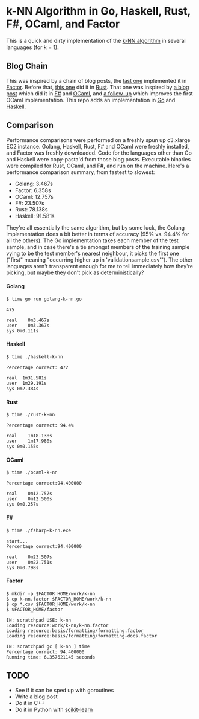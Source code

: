 # k-NN Algorithm in Go, Haskell, Rust, F\#, OCaml, and Factor

This is a quick and dirty implementation of the [k-NN algorithm](http://en.wikipedia.org/wiki/K-nearest_neighbors_algorithm) in several languages (for k = 1).

## Blog Chain

This was inspired by a chain of blog posts, the [last one](http://re-factor.blogspot.ca/2014/06/comparing-k-nn-in-factor.html) implemented it in [Factor](http://factorcode.org/).  Before that, [this one](http://huonw.github.io/2014/06/10/knn-rust.html) did it in [Rust](http://www.rust-lang.org/).  That one was inspired by [a blog post](http://philtomson.github.io/blog/2014/05/29/comparing-a-machine-learning-algorithm-implemented-in-f-number-and-ocaml/) which did it in [F#](http://fsharp.org/) and [OCaml](http://ocaml.org/), and [a follow-up](http://philtomson.github.io/blog/2014/05/30/stop-the-presses-ocaml-wins/) which improves the first OCaml implementation.  This repo adds an implementation in [Go](http://golang.org) and [Haskell](http://www.haskell.org/).

## Comparison

Performance comparisons were performed on a freshly spun up c3.xlarge EC2 instance.  Golang, Haskell, Rust, F# and OCaml were freshly installed, and Factor was freshly downloaded.  Code for the languages other than Go and Haskell were copy-pasta'd from those blog posts.  Executable binaries were compiled for Rust, OCaml, and F#, and run on the machine.  Here's a performance comparison summary, from fastest to slowest:

* Golang: 3.467s
* Factor: 6.358s
* OCaml: 12.757s
* F#: 23.507s
* Rust: 78.138s
* Haskell: 91.581s

They're all essentially the same algorithm, but by some luck, the Golang implementation does a bit better in terms of accuracy (95% vs. 94.4% for all the others).  The Go implementation takes each member of the test sample, and in case there's a tie amongst members of the training sample vying to be the test member's nearest neighbour, it picks the first one ("first" meaning "occurring higher up in 'validationsample.csv'").  The other languages aren't transparent enough for me to tell immediately how they're picking, but maybe they don't pick as deterministically?

#### Golang
```
$ time go run golang-k-nn.go

475

real	0m3.467s
user	0m3.367s
sys	0m0.111s
```

#### Haskell
```
$ time ./haskell-k-nn

Percentage correct: 472

real  1m31.581s
user  1m29.191s
sys 0m2.384s
```

#### Rust
```
$ time ./rust-k-nn

Percentage correct: 94.4%

real	1m18.138s
user	1m17.980s
sys	0m0.155s
```

#### OCaml
```
$ time ./ocaml-k-nn

Percentage correct:94.400000

real	0m12.757s
user	0m12.500s
sys	0m0.257s
```

#### F#
```
$ time ./fsharp-k-nn.exe

start...
Percentage correct:94.400000

real	0m23.507s
user	0m22.751s
sys	0m0.798s
```

#### Factor
```
$ mkdir -p $FACTOR_HOME/work/k-nn
$ cp k-nn.factor $FACTOR_HOME/work/k-nn
$ cp *.csv $FACTOR_HOME/work/k-nn
$ $FACTOR_HOME/factor

IN: scratchpad USE: k-nn
Loading resource:work/k-nn/k-nn.factor
Loading resource:basis/formatting/formatting.factor
Loading resource:basis/formatting/formatting-docs.factor

IN: scratchpad gc [ k-nn ] time
Percentage correct: 94.400000
Running time: 6.357621145 seconds
```

## TODO

* See if it can be sped up with goroutines
* Write a blog post
* Do it in C++
* Do it in Python with [scikit-learn](http://scipy-lectures.github.io/advanced/scikit-learn/)

